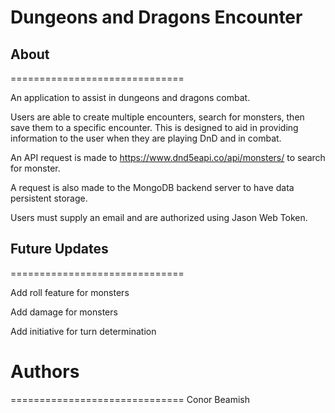 # Dungeons and Dragons Encounter

## About
==============================

An application to assist in dungeons and dragons combat.

Users are able to create multiple encounters, search for monsters, then save them to a specific encounter. 
This is designed to aid in providing information to the user when they are playing DnD and in combat.

An API request is made to https://www.dnd5eapi.co/api/monsters/ to search for monster. 

A request is also made to the MongoDB backend server to have data persistent storage. 

Users must supply an email and are authorized using Jason Web Token.

## Future Updates
==============================

Add roll feature for monsters

Add damage for monsters

Add initiative for turn determination

# Authors
==============================
Conor Beamish